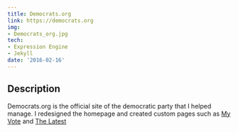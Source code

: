 ```yaml
---
title: Democrats.org
link: https://democrats.org
img:
- Democrats_org.jpg
tech:
- Expression Engine
- Jekyll
date: '2016-02-16'
---
```


## Description
Democrats.org is the official site of the democratic party that I helped manage. I redesigned the homepage and created custom pages such as [My Vote](/project/my-vote) and [The Latest](/project/the-latest)
